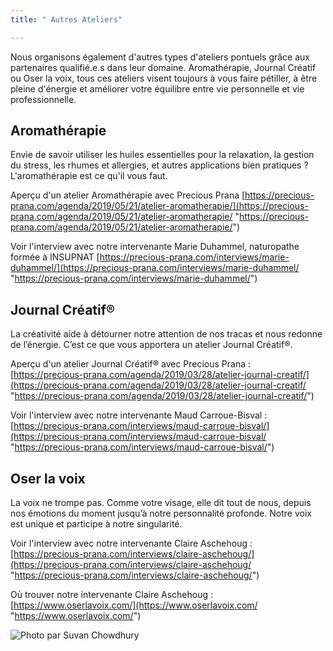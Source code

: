 ```yaml
---
title: " Autres Ateliers"

---
```

Nous organisons également d'autres types d'ateliers pontuels grâce aux partenaires qualifié.e.s dans leur domaine. Aromathérapie, Journal Créatif ou Oser la voix, tous ces ateliers visent toujours à vous faire pétiller, à être pleine d'énergie et améliorer votre équilibre entre vie personnelle et vie professionnelle.

## Aromathérapie

Envie de savoir utiliser les huiles essentielles pour la relaxation, la gestion du stress, les rhumes et allergies, et autres applications bien pratiques ? L'aromathérapie est ce qu'il vous faut.

Aperçu d'un atelier Aromathérapie avec Precious Prana [https://precious-prana.com/agenda/2019/05/21/atelier-aromatherapie/](https://precious-prana.com/agenda/2019/05/21/atelier-aromatherapie/ "https://precious-prana.com/agenda/2019/05/21/atelier-aromatherapie/")

Voir l'interview avec notre intervenante Marie Duhammel, naturopathe formée à  INSUPNAT [https://precious-prana.com/interviews/marie-duhammel/](https://precious-prana.com/interviews/marie-duhammel/ "https://precious-prana.com/interviews/marie-duhammel/")

## Journal Créatif®

La créativité aide à détourner notre attention de nos tracas et nous redonne de l’énergie. C’est ce que vous apportera un atelier Journal Créatif®.

Aperçu d'un atelier Journal Créatif® avec Precious Prana : [https://precious-prana.com/agenda/2019/03/28/atelier-journal-creatif/](https://precious-prana.com/agenda/2019/03/28/atelier-journal-creatif/ "https://precious-prana.com/agenda/2019/03/28/atelier-journal-creatif/")

Voir l'interview avec notre intervenante Maud Carroue-Bisval : [https://precious-prana.com/interviews/maud-carroue-bisval/](https://precious-prana.com/interviews/maud-carroue-bisval/ "https://precious-prana.com/interviews/maud-carroue-bisval/")

## Oser la voix

La voix ne trompe pas. Comme votre visage, elle dit tout de nous, depuis nos émotions du moment jusqu’à notre personnalité profonde. Notre voix est unique et participe à notre singularité.

Voir l'interview avec notre intervenante  Claire Aschehoug : [https://precious-prana.com/interviews/claire-aschehoug/](https://precious-prana.com/interviews/claire-aschehoug/ "https://precious-prana.com/interviews/claire-aschehoug/")

Où trouver notre intervenante Claire Aschehoug : [https://www.oserlavoix.com/](https://www.oserlavoix.com/ "https://www.oserlavoix.com/")

![](/images/canva-macroshotoflightbulb-bis.jpg "Photo par Suvan Chowdhury")